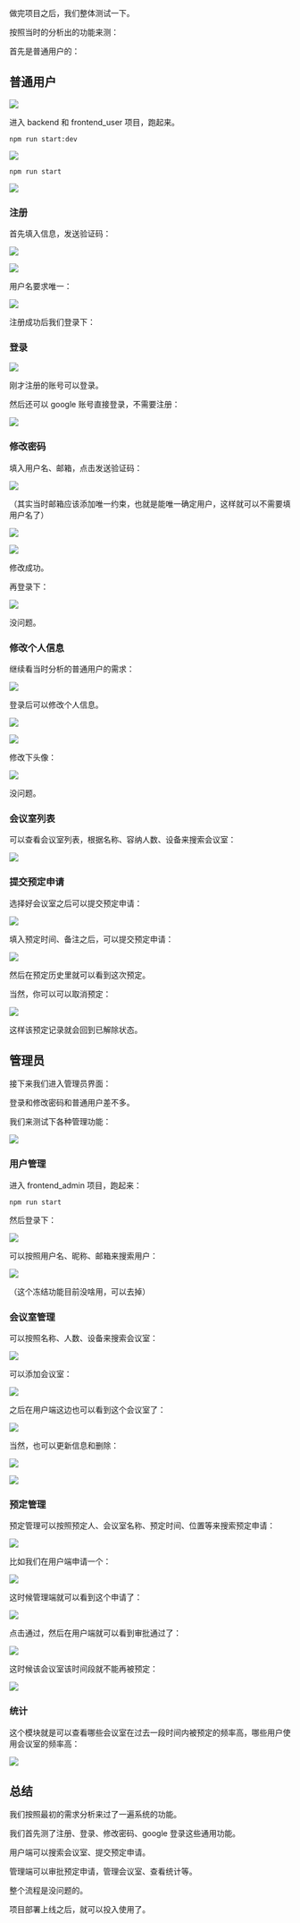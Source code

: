 做完项目之后，我们整体测试一下。

按照当时的分析出的功能来测：

首先是普通用户的：

## 普通用户

![](./images/906d4fbf82004b8d98db97b4fcf85086~tplv-k3u1fbpfcp-watermark.image.png)

进入 backend 和 frontend_user 项目，跑起来。

```
npm run start:dev
```
![](./images/3f4784bdb1a04eb6b1e7a508959031a7~tplv-k3u1fbpfcp-jj-mark:0:0:0:0:q75.image.png)

```
npm run start
```
![](./images/60145470bf694af5975acc50b4e53ba1~tplv-k3u1fbpfcp-jj-mark:0:0:0:0:q75.image.png)

### 注册

首先填入信息，发送验证码：

![](./images/3856408b127642dc9dde22efbcbeb623~tplv-k3u1fbpfcp-jj-mark:0:0:0:0:q75.image.png)

![](./images/51a11cd922054046815562efc65a6234~tplv-k3u1fbpfcp-jj-mark:0:0:0:0:q75.image.png)

用户名要求唯一：

![](./images/426e63a68f1b4745b0db79206d22db23~tplv-k3u1fbpfcp-jj-mark:0:0:0:0:q75.image.png)

注册成功后我们登录下：

### 登录

![](./images/fc1d16b98fed43279d623faa81d4a58c~tplv-k3u1fbpfcp-jj-mark:0:0:0:0:q75.image.png)

刚才注册的账号可以登录。

然后还可以 google 账号直接登录，不需要注册：

![](./images/23d67cf68fba4bcdadfbd2b9532c2b52~tplv-k3u1fbpfcp-jj-mark:0:0:0:0:q75.image.png)

### 修改密码

填入用户名、邮箱，点击发送验证码：

![](./images/e3d5948d209041c9a2f53da9bf7b540f~tplv-k3u1fbpfcp-jj-mark:0:0:0:0:q75.image.png)

（其实当时邮箱应该添加唯一约束，也就是能唯一确定用户，这样就可以不需要填用户名了）

![](./images/b7330d6219b84ec59404421ab1bb8049~tplv-k3u1fbpfcp-jj-mark:0:0:0:0:q75.image.png)

![](./images/2ba6b0617e3d42c0a6fb121e42b93e77~tplv-k3u1fbpfcp-jj-mark:0:0:0:0:q75.image.png)

修改成功。

再登录下：

![](./images/aab66274abe341008e9770f1b74a3c5b~tplv-k3u1fbpfcp-jj-mark:0:0:0:0:q75.image.png)

没问题。

### 修改个人信息

继续看当时分析的普通用户的需求：

![](./images/9596890a69e44ce7956ad0667e000468~tplv-k3u1fbpfcp-watermark.image.png)

登录后可以修改个人信息。

![](./images/ff5a8d86b0df474486c008efb3a2c627~tplv-k3u1fbpfcp-jj-mark:0:0:0:0:q75.image.png)

![](./images/e581fdc9ed8343ac938addb9947687e9~tplv-k3u1fbpfcp-jj-mark:0:0:0:0:q75.image.png)

修改下头像：

![](./images/d8d4719687274f708ca79518992f95a7~tplv-k3u1fbpfcp-jj-mark:0:0:0:0:q75.image.png)

没问题。

### 会议室列表

可以查看会议室列表，根据名称、容纳人数、设备来搜索会议室：

![](./images/278ea29cacf748bc8615a574c55db54d~tplv-k3u1fbpfcp-jj-mark:0:0:0:0:q75.image.png)

### 提交预定申请

选择好会议室之后可以提交预定申请：

![](./images/43208b02c0fe415aa5590a2ad6fd8a79~tplv-k3u1fbpfcp-jj-mark:0:0:0:0:q75.image.png)

填入预定时间、备注之后，可以提交预定申请：

![](./images/89bf7881f64c4981a7ea1ec274b6ee55~tplv-k3u1fbpfcp-jj-mark:0:0:0:0:q75.image.png)

然后在预定历史里就可以看到这次预定。

当然，你可以可以取消预定：

![](./images/884b4e8a2029458b9546b0e28a471535~tplv-k3u1fbpfcp-jj-mark:0:0:0:0:q75.image.png)

这样该预定记录就会回到已解除状态。

## 管理员

接下来我们进入管理员界面：

登录和修改密码和普通用户差不多。

我们来测试下各种管理功能：

![](./images/e4d405db23da46e2982f7b4404c2125a~tplv-k3u1fbpfcp-watermark.image.png)

### 用户管理

进入 frontend_admin 项目，跑起来：

```
npm run start
```
然后登录下：

![](./images/d8ece3c186db472389767e346add0c66~tplv-k3u1fbpfcp-jj-mark:0:0:0:0:q75.image.png)

可以按照用户名、昵称、邮箱来搜索用户：

![](./images/b819698f58dc4e3b91134b5b4c449a68~tplv-k3u1fbpfcp-jj-mark:0:0:0:0:q75.image.png)

（这个冻结功能目前没啥用，可以去掉）

### 会议室管理

可以按照名称、人数、设备来搜索会议室：

![](./images/014e8e6bee9b44af8194db4261882ad0~tplv-k3u1fbpfcp-jj-mark:0:0:0:0:q75.image.png)

可以添加会议室：

![](./images/8d7778c6d157477289d1c9b177afb13e~tplv-k3u1fbpfcp-jj-mark:0:0:0:0:q75.image.png)

之后在用户端这边也可以看到这个会议室了：

![](./images/11a005e5108043e293901d6c0fa64f30~tplv-k3u1fbpfcp-jj-mark:0:0:0:0:q75.image.png)

当然，也可以更新信息和删除：

![](./images/257a71e1cc7c42728c158aaddc86c21c~tplv-k3u1fbpfcp-jj-mark:0:0:0:0:q75.image.png)

![](./images/b48a63f968d6457db958c9c6af3a7ea2~tplv-k3u1fbpfcp-jj-mark:0:0:0:0:q75.image.png)

### 预定管理

预定管理可以按照预定人、会议室名称、预定时间、位置等来搜索预定申请：

![](./images/6eccc9d9a9b54cf0ab4c7a3583e0eb54~tplv-k3u1fbpfcp-jj-mark:0:0:0:0:q75.image.png)

比如我们在用户端申请一个：

![](./images/69432a2207724c71969627aa211fbfc1~tplv-k3u1fbpfcp-jj-mark:0:0:0:0:q75.image.png)

这时候管理端就可以看到这个申请了：

![](./images/00d6b603020f46e3bea4af0d35a8a80d~tplv-k3u1fbpfcp-jj-mark:0:0:0:0:q75.image.png)

点击通过，然后在用户端就可以看到审批通过了：

![](./images/e69192427c674ecbb689a1144ff5ddf2~tplv-k3u1fbpfcp-jj-mark:0:0:0:0:q75.image.png)

这时候该会议室该时间段就不能再被预定：

![](./images/5435ed8d3204422aa9f39f12b43b25f2~tplv-k3u1fbpfcp-jj-mark:0:0:0:0:q75.image.png)

### 统计

这个模块就是可以查看哪些会议室在过去一段时间内被预定的频率高，哪些用户使用会议室的频率高：

![](./images/ca82f204bc81408b97094b2e4993f5c0~tplv-k3u1fbpfcp-jj-mark:0:0:0:0:q75.image.png)

## 总结

我们按照最初的需求分析来过了一遍系统的功能。

我们首先测了注册、登录、修改密码、google 登录这些通用功能。

用户端可以搜索会议室、提交预定申请。

管理端可以审批预定申请，管理会议室、查看统计等。

整个流程是没问题的。

项目部署上线之后，就可以投入使用了。

